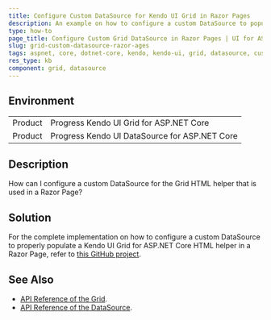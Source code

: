 ```yaml
---
title: Configure Custom DataSource for Kendo UI Grid in Razor Pages
description: An example on how to configure a custom DataSource to populate the Telerik UI for ASP.NET Core Grid HTML helper in a Razor Page.
type: how-to
page_title: Configure Custom Grid DataSource in Razor Pages | UI for ASP.NET Core
slug: grid-custom-datasource-razor-ages
tags: aspnet, core, dotnet-core, kendo, kendo-ui, grid, datasource, custom, custom-datasource, razor-pages, pages
res_type: kb
component: grid, datasource
---
```


## Environment

<table>
 <tr>
  <td>Product</td>
  <td>Progress Kendo UI Grid for ASP.NET Core</td>
 </tr>
 <tr>
  <td>Product</td>
  <td>Progress Kendo UI DataSource for ASP.NET Core</td>
 </tr>
</table>

## Description

How can I configure a custom DataSource for the Grid HTML helper that is used in a Razor Page?

## Solution

For the complete implementation on how to configure a custom DataSource to properly populate a Kendo UI Grid for ASP.NET Core HTML helper in a Razor Page, refer to [this GitHub project](https://github.com/telerik/aspnet-core-examples/tree/master/grid/razor-pages-custom-datasource-date-editing).

## See Also

* [API Reference of the Grid](https://docs.telerik.com/kendo-ui/api/javascript/ui/grid).
* [API Reference of the DataSource](https://docs.telerik.com/kendo-ui/api/javascript/data/datasource).
